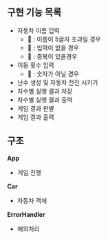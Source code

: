 ## 구현 기능 목록

- 자동차 이름 입력
  - 🚨 : 이름이 5글자 초과일 경우
  - 🚨 : 입력이 없을 경우
  - 🚨 : 중복이 있을경우
- 이동 횟수 입력
  - 🚨 : 숫자가 아닐 경우
- 난수 생성 및 자동차 전진 시키기
- 차수별 실행 결과 저장
- 차수별 실행 결과 출력
- 게임 결과 판별
- 게임 결과 출력

## 구조

**App**

- 게임 진행

**Car**

- 자동차 객체

**ErrorHandler**

- 예외처리
